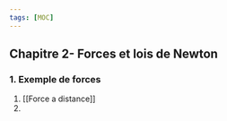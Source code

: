 ```yaml
---
tags: [MOC] 
---
```


## Chapitre 2- Forces et lois de Newton
### 1. Exemple de forces
1. [[Force a distance]]
2. 